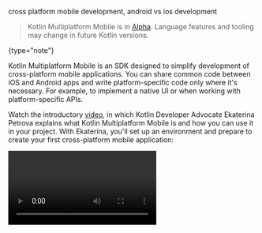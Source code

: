 [//]: # (title: Get started with Kotlin Multiplatform Mobile)

<web-description>cross platform mobile development, android vs ios development</web-description>

> Kotlin Multiplatform Mobile is in [Alpha](components-stability.md). Language features and tooling may change in future Kotlin versions.
>
{type="note"}

Kotlin Multiplatform Mobile is an SDK designed to simplify development of cross-platform mobile applications.
You can share common code between iOS and Android apps and write platform-specific code only where it's necessary.
For example, to implement a native UI or when working with platform-specific APIs.

Watch the introductory [video](https://www.youtube.com/watch?v=mdN6P6RI__k), in which Kotlin Developer Advocate Ekaterina 
Petrova explains what Kotlin Multiplatform Mobile is and how you can use it in your project. With Ekaterina,
you'll set up an environment and prepare to create your first cross-platform mobile application:

<video href="mdN6P6RI__k" title="Kotlin Multiplatform Multiverse, Episode 1: Meet KMM!"/>

You can also check out other videos about [Kotlin Multiplatform Multiverse](https://www.youtube.com/playlist?list=PLlFc5cFwUnmy_oVc9YQzjasSNoAk4hk_C) on YouTube.

## Supported platforms

* Android applications and libraries
* [Android NDK](https://developer.android.com/ndk) on ARM32 and ARM64 platforms
* Apple iOS on ARM64 (iPhone 5s and newer), ARM32 (earlier models) platforms, and desktop simulators on both Intel-based and Apple Silicon platforms
* Apple watchOS on ARM64 (Apple Watch Series 4 and newer), ARM32 (earlier models) platforms, and desktop simulators on both Intel-based and Apple Silicon platforms

[Kotlin Multiplatform](multiplatform.md) technology also supports other platforms, including JavaScript, Linux, WebAssembly,
and [more](mpp-dsl-reference.md#targets).

See [supported platforms for Kotlin multiplatform programming](mpp-supported-platforms.md).

## Start from scratch

* [Set up the environment for cross-platform mobile development](kmm-setup.md)
* [Create your first multiplatform mobile app using the IDE wizard](kmm-create-first-app.md)
* [Check out the list of sample projects](kmm-samples.md)
* [Introduce Kotlin for cross-platform mobile app development to your team](kmm-introduce-your-team.md)

## Make an Android application work on iOS

If you already have an Android mobile application and want to make it cross-platform:

* [Set the environment for cross-platform mobile development](kmm-setup.md)
* [Make a sample Android application work well on iOS](kmm-integrate-in-existing-app.md)

## Get help

* **Kotlin Slack**: Get an [invite](https://surveys.jetbrains.com/s3/kotlin-slack-sign-up) and join the [#multiplatform](https://kotlinlang.slack.com/archives/C3PQML5NU) channel
* **StackOverflow**: Subscribe to the [“kotlin-multiplatform” tag](https://stackoverflow.com/questions/tagged/kotlin-multiplatform)
* **Kotlin issue tracker**: [Report a new issue](https://youtrack.jetbrains.com/newIssue?project=KT)